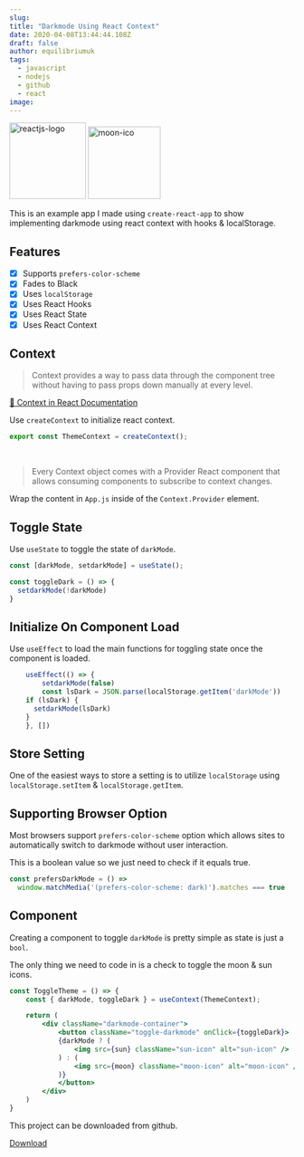 ```yaml
---
slug:
title: "Darkmode Using React Context"
date: 2020-04-08T13:44:44.108Z
draft: false
author: equilibriumuk
tags:
  - javascript
  - nodejs
  - github
  - react
image:
---
```


<p class="text-center"><img class="inline reactjs_logo" src="/media/logos/reactsq.svg" alt="reactjs-logo" width="135px"> <img class="inline" src="/media/icons/moon_y.svg" alt="moon-ico" width="128px"></p>

This is an example app I made using `create-react-app` to show implementing darkmode using react context with hooks & localStorage.

## Features

- [x] Supports `prefers-color-scheme`
- [x] Fades to Black
- [x] Uses `localStorage`
- [x] Uses React Hooks
- [x] Uses React State
- [x] Uses React Context

## Context

<blockquote>Context provides a way to pass data through the component tree without having to pass props down manually at every level.</blockquote>

<a href="https://reactjs.org/docs/context.html" aria-label="View on React Docs" target="_blank" rel="noopener noreferrer">📝 Context in React Documentation</a>

Use `createContext` to initialize react context.

```jsx
export const ThemeContext = createContext();
```
<br/>

<blockquote>Every Context object comes with a Provider React component that allows consuming components to subscribe to context changes.</blockquote>

Wrap the content in `App.js` inside of the `Context.Provider` element.

## Toggle State

Use `useState` to toggle the state of `darkMode`.

```jsx
const [darkMode, setdarkMode] = useState();

const toggleDark = () => {
  setdarkMode(!darkMode)
}
```

## Initialize On Component Load

Use `useEffect` to load the main functions for toggling state once the component is loaded.

```jsx
	useEffect(() => {
		setdarkMode(false)
		const lsDark = JSON.parse(localStorage.getItem('darkMode'))
    if (lsDark) {
      setdarkMode(lsDark)
    }
	}, [])
```

## Store Setting

One of the easiest ways to store a setting is to utilize `localStorage` using `localStorage.setItem` & `localStorage.getItem`.

## Supporting Browser Option

Most browsers support `prefers-color-scheme` option which allows sites to automatically switch to darkmode without user interaction.

This is a boolean value so we just need to check if it equals true.

```js
const prefersDarkMode = () =>
  window.matchMedia('(prefers-color-scheme: dark)').matches === true
```

## Component

Creating a component to toggle `darkMode` is pretty simple as state is just a `bool`.

The only thing we need to code in is a check to toggle the moon & sun icons.

```jsx
const ToggleTheme = () => {
	const { darkMode, toggleDark } = useContext(ThemeContext);

	return (
		<div className="darkmode-container">
			<button className="toggle-darkmode" onClick={toggleDark}>
			{darkMode ? (
				<img src={sun} className="sun-icon" alt="sun-icon" />
			) : (
				<img src={moon} className="moon-icon" alt="moon-icon" />
			)}
			</button>
 		</div>
	)
}
```

This project can be downloaded from github.

<a class="github" href="https://github.com/equk/darkmode-react-context" aria-label="View on GitHub" target="_blank" rel="noopener noreferrer"><i class="fa fa-github"></i> Download</a>
